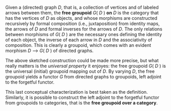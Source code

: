Given a (directed) graph _D_, that is, a collection of vertices and of labeled arrows between them, the **free groupoid** _G_( _D_ ) **on** _D_ is the category that has the vertices of _D_ as objects, and whose morphisms are constructed recursively by formal composition (i.e., juxtaposition) from identity maps, the arrows of _D_ and formal inverses for the arrows of _D_. The only relations between morphisms of _G_( _D_ ) are the necessary ones defining the identity of each object, the inverse of each arrow in _D_ and the associativity of composition. 
This is clearly a groupoid, which comes with an evident morphism _D_ --> _G_( _D_ ) of directed graphs. 

The above sketched construction could be made more precise, but what really matters is the _universal property_ it enjoyes: the free groupoid _G_( _D_ ) is the universal (initial) groupoid mapping out of _D_. By varying _D_, the free groupoid yields a functor _G_ from directed graphs to groupoids, left adjoint to the forgetful functor. 

This last conceptual characterization is best taken as the definition. Similarly, it is possible to construct the left adjoint to the forgetful functor from groupoids to categories, that is the **free groupoid over a category**.

